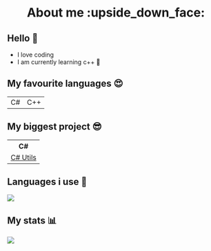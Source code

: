 <h1 align="center">About me :upside_down_face:</h1>

## Hello :wave:
- I love coding
- I am currently learning c++ :smiling_face_with_tear:

## My favourite languages :heart_eyes:
<table>
<tr>
<td>C#</td>
<td>C++</td>
</tr>
</table>

## My biggest project :sunglasses:
<table>
<th>
  C#
</th>
<tr>
  <td><a href="https://github.com/J1rk0s/c-sharp_Utils">C# Utils</a></td>
</tr>
</table>

## Languages i use :100:
<img src="https://github-readme-stats.vercel.app/api/top-langs?username=J1rk0s&layout=compact"/>

## My stats :bar_chart:
<img src="https://github-readme-stats.vercel.app/api?username=J1rk0s&show_icons=true&theme=transparent"/>

